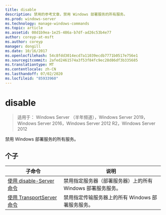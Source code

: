 ```yaml
---
title: disable
description: 禁用的参考文章，禁用 Windows 部署服务的所有服务。
ms.prod: windows-server
ms.technology: manage-windows-commands
ms.topic: article
ms.assetid: 08d1b9ea-1e25-486a-b7df-ad26c53b4e77
author: coreyp-at-msft
ms.author: coreyp
manager: dongill
ms.date: 10/16/2017
ms.openlocfilehash: 54c8fdd3014ecd7a11039ecdb7771b0517e756e1
ms.sourcegitcommit: 2afed2461574a3f53f84fc9ec28d86df3b335685
ms.translationtype: MT
ms.contentlocale: zh-CN
ms.lasthandoff: 07/02/2020
ms.locfileid: "85933960"
---
```

# <a name="disable"></a>disable

> 适用于： Windows Server （半年频道），Windows Server 2019，Windows Server 2016，Windows Server 2012 R2，Windows Server 2012

禁用 Windows 部署服务的所有服务。

## <a name="subcommands"></a>个子
|子命令|说明|
|-------|--------|
|[使用 disable-Server 命令](using-the-disable-server-command.md)|禁用指定服务器（部署服务器）上的所有 Windows 部署服务服务。|
|[使用 TransportServer 命令](using-the-disable-transportserver-command.md)|禁用指定传输服务器上的所有 Windows 部署服务服务。|
